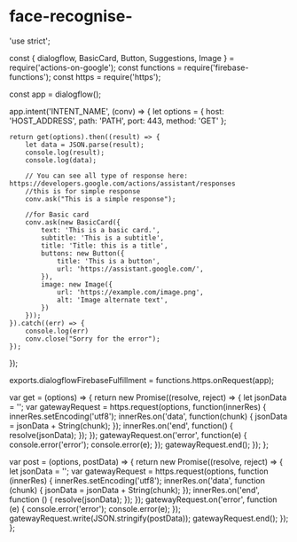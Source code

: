 # face-recognise-
'use strict';

const { dialogflow, BasicCard, Button, Suggestions, Image } = require('actions-on-google');
const functions = require('firebase-functions');
const https = require('https');

const app = dialogflow();

app.intent('INTENT_NAME', (conv) => {
    let options = {
        host: 'HOST_ADDRESS',
        path: 'PATH',
        port: 443,
        method: 'GET'
    };

    return get(options).then((result) => {
        let data = JSON.parse(result);
        console.log(result);
        console.log(data);

        // You can see all type of response here: https://developers.google.com/actions/assistant/responses
        //this is for simple response
        conv.ask("This is a simple response");

        //for Basic card
        conv.ask(new BasicCard({
            text: 'This is a basic card.',
            subtitle: 'This is a subtitle',
            title: 'Title: this is a title',
            buttons: new Button({
                title: 'This is a button',
                url: 'https://assistant.google.com/',
            }),
            image: new Image({
                url: 'https://example.com/image.png',
                alt: 'Image alternate text',
            })
        }));
    }).catch((err) => {
        console.log(err)
        conv.close("Sorry for the error");
    });
});

exports.dialogflowFirebaseFulfillment = functions.https.onRequest(app);

var get = (options) => {
    return new Promise((resolve, reject) => {
        let jsonData = '';
        var gatewayRequest = https.request(options, function(innerRes) {
            innerRes.setEncoding('utf8');
            innerRes.on('data', function(chunk) {
                jsonData = jsonData + String(chunk);
            });
            innerRes.on('end', function() {
                resolve(jsonData);
            });
        });
        gatewayRequest.on('error', function(e) {
            console.error('error');
            console.error(e);
        });
        gatewayRequest.end();
    });
};

var post = (options, postData) => {
    return new Promise((resolve, reject) => {
        let jsonData = '';
        var gatewayRequest = https.request(options, function (innerRes) {
            innerRes.setEncoding('utf8');
            innerRes.on('data', function (chunk) {
                jsonData = jsonData + String(chunk);
            });
            innerRes.on('end', function () {
                resolve(jsonData);
            });
        });
        gatewayRequest.on('error', function (e) {
            console.error('error');
            console.error(e);
        });
        gatewayRequest.write(JSON.stringify(postData));
        gatewayRequest.end();
    });
};

